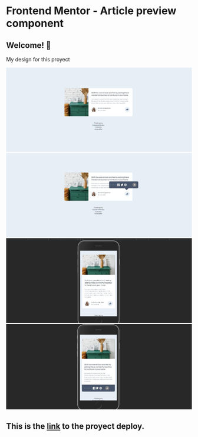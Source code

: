# Frontend Mentor - Article preview component
## Welcome! 👋

  My design for this proyect

![Design preview for the Article preview component coding challenge](./design/my-design-1.jpeg)
![Design preview for the Article preview component coding challenge](./design/my-design-2.jpeg)
![Design preview for the Article preview component coding challenge](./design/my-design-3.jpeg)
![Design preview for the Article preview component coding challenge](./design/my-design-4.jpeg)

## This is the [link]() to the proyect deploy.